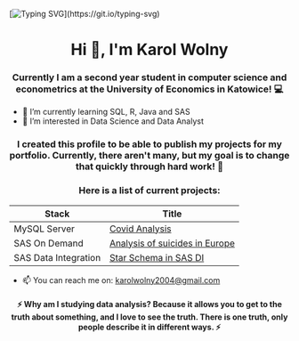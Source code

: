 [![Typing SVG](https://readme-typing-svg.demolab.com?font=Fira+Code&weight=700&size=30&pause=1000&color=FBA344&center=true&vCenter=true&repeat=false&random=false&width=435&lines=Nice+to+see+you+here!)](https://git.io/typing-svg)

<h1 align="center">Hi 👋, I'm Karol Wolny</h1>
<h3 align="center">Currently I am a second year student in computer science and econometrics at the University of Economics in Katowice! 💻</h3>

- 🌱 I’m currently learning SQL, R, Java and SAS
- 👀 I’m interested in Data Science and Data Analyst

<h3 align="center">I created this profile to be able to publish my projects for my portfolio.  Currently, there aren't many, but my goal is to change that quickly through hard work! 💪</h3>


<h3 align="center">Here is a list of current projects:</h3>

| Stack | Title |
| ------ | ------ |
| MySQL Server  | [Covid Analysis](https://github.com/KarolWolny2004/SQL/tree/main/Covid_Analysis) |
| SAS On Demand | [Analysis of suicides in Europe](https://github.com/KarolWolny2004/SAS/blob/master/Analiza_wskaznika_samobojstw_w_krajach_Europy_w_XXI_wieku.docx) |
| SAS Data Integration | [Star Schema in SAS DI](https://github.com/KarolWolny2004/SAS/blob/master/Schemat_gwiazdy_w_SAS_DI.docx) |

 

- 📫 You can reach me on: karolwolny2004@gmail.com 
  
<h4 align="center">⚡ Why am I studying data analysis? Because it allows you to get to the truth about something, and I love to see the truth. There is one truth, only people describe it in different ways. ⚡ </h4>

<!---
- 👋 Hi, I’m Karol Wolny, and currently I am a second year student in computer science and econometrics at the University of Economics in Katowice
- 👀 I’m interested in Data Science and Data Analyst
- 🌱 I’m currently learning SQL, R, Java and SAS
- 💞️ I’m looking for my first job
- 📫 How to reach me: karolwolny2004@gmail.com
- ⚡ Why am I studying data analysis? Because it allows you to get to the truth about something, and I love to see the truth. There is one truth, only people describe it in different ways. 

KarolWolny2004/KarolWolny2004 is a ✨ special ✨ repository because its `README.md` (this file) appears on your GitHub profile.
You can click the Preview link to take a look at your changes.
--->

